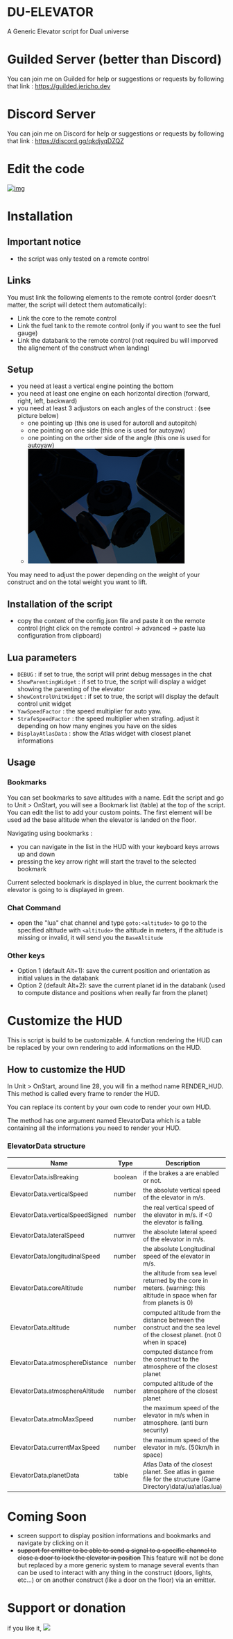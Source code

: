 # DU-ELEVATOR

A Generic Elevator script for Dual universe

# Guilded Server (better than Discord)

You can join me on Guilded for help or suggestions or requests by following that link : https://guilded.jericho.dev

# Discord Server

You can join me on Discord for help or suggestions or requests by following that link : https://discord.gg/qkdjyqDZQZ

# Edit the code

[![img](https://du-lua.dev/img/open_in_editor_button.png)](https://du-lua.dev/#/editor/github/Jericho1060/du-elevator)

# Installation

## Important notice

- the script was only tested on a remote control

## Links

You must link the following elements to the remote control (order doesn't matter, the script will detect them automatically):
- Link the core to the remote control
- Link the fuel tank to the remote control (only if you want to see the fuel gauge)
- Link the databank to the remote control (not required bu will imporved the alignement of the construct when landing)

## Setup

- you need at least a vertical engine pointing the bottom
- you need at least one engine on each horizontal direction (forward, right, left, backward)
- you need at least 3 adjustors on each angles of the construct : (see picture below)
    - one pointing up (this one is used for autoroll and autopitch)
    - one pointing on one side (this one is used for autoyaw)
    - one pointing on the orther side of the angle (this one is used for autoyaw)
    - ![Adustors Positioning](./images/adjustors.png)

You may need to adjust the power depending on the weight of your construct and on the total weight you want to lift.

## Installation of the script

- copy the content of the config.json file and paste it on the remote control (right click on the remote control -> advanced -> paste lua configuration from clipboard)

## Lua parameters

- `DEBUG` : if set to true, the script will print debug messages in the chat
- `ShowParentingWidget` : if set to true, the script will display a widget showing the parenting of the elevator
- `ShowControlUnitWidget` : if set to true, the script will display the default control unit widget
- `YawSpeedFactor` : the speed multiplier for auto yaw.
- `StrafeSpeedFactor` : the speed multiplier when strafing. adjust it depending on how many engines you have on the sides
- `DisplayAtlasData` : show the Atlas widget with closest planet informations

## Usage

### Bookmarks

You can set bookmarks to save altitudes with a name. Edit the script and go to Unit > OnStart, you will see a Bookmark list (table) at the top of the script. You can edit the list to add your custom points. The first element will be used ad the base altitude when the elevator is landed on the floor.

Navigating using bookmarks :
- you can navigate in the list in the HUD with your keyboard keys arrows up and down
- pressing the key arrow right will start the travel to the selected bookmark

Current selected bookmark is displayed in blue, the current bookmark the elevator is going to is displayed in green.

### Chat Command

- open the "lua" chat channel and type `goto:<altitude>` to go to the specified altitude with `<altitude>` the altitude in meters, if the altitude is missing or invalid, it will send you the `BaseAltitude`

### Other keys

- Option 1 (default Alt+1): save the current position and orientation as initial values in the databank
- Option 2 (default Alt+2): save the current planet id in the databank (used to compute distance and positions when really far from the planet)

# Customize the HUD

This is script is build to be customizable. A function rendering the HUD can be replaced by your own rendering to add informations on the HUD.

## How to customize the HUD

In Unit > OnStart, around line 28, you will fin a method name RENDER_HUD. This method is called every frame to render the HUD.

You can replace its content by your own code to render your own HUD.

The method has one argument named ElevatorData which is a table containing all the informations you need to render your HUD.

### ElevatorData structure
| Name | Type | Description |
| --- | --- | --- |
| ElevatorData.isBreaking | boolean | if the brakes a are enabled or not. |
| ElevatorData.verticalSpeed | number | the absolute vertical speed of the elevator in m/s. |
| ElevatorData.verticalSpeedSigned | number | the real vertical speed of the elevator in m/s. if <0 the elevator is falling. |
| ElevatorData.lateralSpeed | numver | the absolute lateral speed of the elevator in m/s. |
| ElevatorData.longitudinalSpeed | number | the absolute Longitudinal speed of the elevator in m/s. |
| ElevatorData.coreAltitude | number | the altitude from sea level returned by the core in meters. (warning: this altitude in space when far from planets is 0) |
| ElevatorData.altitude | number | computed altitude from the distance between the construct and the sea level of the closest planet. (not 0 when in space) |
| ElevatorData.atmosphereDistance | number | computed distance from the construct to the atmosphere of the closest planet |
| ElevatorData.atmosphereAltitude | number | computed altitude of the atmosphere of the closest planet |
| ElevatorData.atmoMaxSpeed | number | the maximum speed of the elevator in m/s when in atmosphere. (anti burn security) |
| ElevatorData.currentMaxSpeed | number | the maximum speed of the elevator in m/s. (50km/h in space) |
| ElevatorData.planetData | table | Atlas Data of the closest planet. See atlas in game file for the structure (Game Directory\data\lua\atlas.lua) |

# Coming Soon

- screen support to display position informations and bookmarks and navigate by clicking on it
- ~~support for emitter to be able to send a signal to a specific channel to close a door to lock the elevator in position~~ This feature will not be done but replaced by a more generic system to manage several events than can be used to interact with any thing in the construct (doors, lights, etc...) or on another construct (like a door on the floor) via an emitter.

# Support or donation

if you like it, [<img src="https://github.com/Jericho1060/DU-Industry-HUD/blob/main/ressources/images/ko-fi.png?raw=true" width="150">](https://ko-fi.com/jericho1060)
